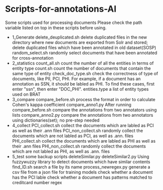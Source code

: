 # Scripts-for-annotations-AI
Some scripts used for processing documents
  Please check the path variable listed on top in these scripts before using.

* 1_Generate
  delete_deuplicated.sh 
    delete duplicated files in the new directory where new documents are exported from Solr and stored; 
    delete duplicated files which have been annotated in old dataset(SOSP)
  random_select.sh 
    randomly select documents that have been annotated for cross-annotation
* 2_statistics
  count_all.sh
    count the number of all the entities in terms of entity type
  count.sh
    count the number of documents that contain the same type of entity
  check_doc_type.sh
     check the correctness of type of documents, like PII, PCI, PHI. For example, if a document has an annotation as SSN, it should be labled as PHI. To find these cases, first enter "ssn", then enter "DOC_PHI".
  entities.type
    a list of entity types used on BRAT
* 3_compare
 compare_before.sh
    process the format in order to calculate Cohen's kappa coefficient
 compare_anno1.py
    After running compare_before.sh
    compare the annotations from two annotators using lists
 compare_anno2.py
    compare the annotations from two annotators using dictionaries(set); no pre-step needed
* 4_collect
  PCI_collect.sh
    collect the documents which are labled as PCI as well as their .ann files
  PCI_non_collect.sh
    randomly collect the documents which are not labled as PCI, as well as .ann. files
  PHI_collect.sh
    collect the documents which are labled as PHI as well as their .ann files
  PHI_non_collect.sh
     randomly collect the documents which are not labled as PHI, as well as .ann. files
* 5_test
  some backup scripts
  deleteSimilar.py
  deleteSimilar2.py
    Using fuzzywuzzy library to detect documents which have similar contents
  find_ID.sh
    search a file by its name
  process_newregex.py
    generate a csv file from a json file for training models
    check whether a document has the PCI lable
    check whether a document has patterns matched to creditcard number regex

   
